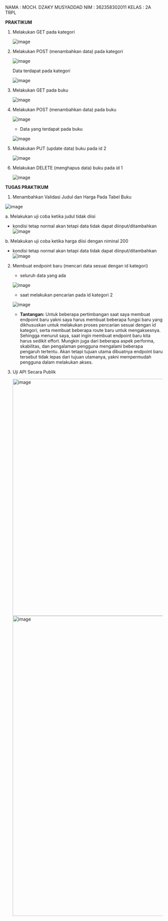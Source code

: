 NAMA    : MOCH. DZAKY MUSYADDAD
NIM     : 362358302011
KELAS   : 2A TRPL

**PRAKTIKUM**
1. Melakukan GET pada kategori
   
   ![image](https://github.com/user-attachments/assets/0262f366-4baf-4ae6-a860-8a6d71b42d70)

2. Melakukan POST (menambahkan data) pada kategori
   
   ![image](https://github.com/user-attachments/assets/fab32e50-9041-45d4-9389-d32945f707c2)

   Data terdapat pada kategori
   
   ![image](https://github.com/user-attachments/assets/9b07581a-bb5a-48a6-a3ee-f0891b7a443a)

3. Melakukan GET pada buku

   ![image](https://github.com/user-attachments/assets/f62f94dd-861c-49e6-b2bd-949709ac371b)

4. Melakukan POST (menambahkan data) pada buku

   ![image](https://github.com/user-attachments/assets/72aa355f-d589-4417-b95d-cae79b50bd4f)

   - Data yang terdapat pada buku

   ![image](https://github.com/user-attachments/assets/0d66797e-f95b-4ec5-9e86-e7498ccd0667)


6. Melakukan PUT (update data) buku pada id 2

   ![image](https://github.com/user-attachments/assets/2ecef354-587b-4fc1-a7a8-637f71bc7674)


7. Melakukan DELETE (menghapus data) buku pada id 1

   ![image](https://github.com/user-attachments/assets/ab6095f7-5d92-425c-a786-1a340b21f9da)



**TUGAS PRAKTIKUM**
1. Menambahkan Validasi Judul dan Harga Pada Tabel Buku

![image](https://github.com/user-attachments/assets/cf599d9c-e570-4626-ad12-c0eb215bf3bc)

   a. Melakukan uji coba ketika judul tidak diisi

  -  kondisi tetap normal akan tetapi data tidak dapat diinput/ditambahkan
   ![image](https://github.com/user-attachments/assets/0273ccda-f0dc-414f-ac76-9d99ea7fca64)

   
   b. Melakukan uji coba ketika harga diisi dengan niminal 200

   - kondisi tetap normal akan tetapi data tidak dapat diinput/ditambahkan
   ![image](https://github.com/user-attachments/assets/2f0c2e57-704a-4b99-8357-69ff8cd14f10)


2. Membuat endpoint baru (mencari data sesuai dengan id kategori)

   - seluruh data yang ada
   
   ![image](https://github.com/user-attachments/assets/22a260d9-f22c-490c-9171-28dfa9dc1314)


   - saat melakukan pencarian pada id kategori 2
   
   ![image](https://github.com/user-attachments/assets/7012ba89-081c-41e6-b981-48abbdd043b5)

   - **Tantangan:**
     Untuk beberapa pertimbangan saat saya membuat endpoint baru yakni saya harus membuat beberapa fungsi baru yang dikhususkan untuk melakukan proses pencarian sesuai 
dengan id kategori, serta membuat beberapa route baru untuk mengaksesnya. Sehingga menurut saya, saat ingin membuat endpoint baru kita harus sedikit effort. Mungkin juga 
dari beberapa aspek performa, skabilitas, dan pengalaman pengguna mengalami beberapa pengaruh tertentu. Akan tetapi tujuan utama dibuatnya endpoint baru tersebut tidak lepas 
dari tujuan utamanya, yakni mempermudah pengguna dalam melakukan akses.


3. Uji API Secara Publik

   <img width="757" alt="image" src="https://github.com/user-attachments/assets/b5eeeeaa-7df3-406e-bd5c-ec39414f34e5">

   <img width="959" alt="image" src="https://github.com/user-attachments/assets/7d91a741-4842-41ed-93d7-fa36464a879c">









   



